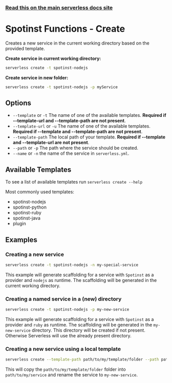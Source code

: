 <!--
title: Serverless Framework Commands - Spotinst Functions - Create
menuText: create
menuOrder: 2
description: Creates a new Service in your current working directory
layout: Doc
-->

<!-- DOCS-SITE-LINK:START automatically generated  -->
### [Read this on the main serverless docs site](https://www.serverless.com/framework/docs/providers/spotinst/cli-reference/create)
<!-- DOCS-SITE-LINK:END -->

# Spotinst Functions - Create

Creates a new service in the current working directory based on the provided template.

**Create service in current working directory:**

```bash
serverless create -t spotinst-nodejs
```

**Create service in new folder:**

```bash
serverless create -t spotinst-nodejs -p myService
```

## Options
- `--template` or `-t` The name of one of the available templates. **Required if --template-url and --template-path are not present**.
- `--template-url` or `-u` The name of one of the available templates. **Required if --template and --template-path are not present**.
- `--template-path` The local path of your template. **Required if --template and --template-url are not present**.
- `--path` or `-p` The path where the service should be created.
- `--name` or `-n` the name of the service in `serverless.yml`.

## Available Templates

To see a list of available templates run `serverless create --help`

Most commonly used templates:

- spotinst-nodejs
- spotinst-python
- spotinst-ruby
- spotinst-java
- plugin

<!--
- spotinst-java
- plugin
-->

## Examples

### Creating a new service

```bash
serverless create -t spotinst-nodejs -n my-special-service
```

This example will generate scaffolding for a service with `Spotinst` as a provider and `nodejs` as runtime. The scaffolding
will be generated in the current working directory.


### Creating a named service in a (new) directory

```bash
serverless create -t spotinst-nodejs -p my-new-service
```

This example will generate scaffolding for a service with `Spotinst` as a provider and `ruby` as runtime. The scaffolding
will be generated in the `my-new-service` directory. This directory will be created if not present. Otherwise Serverless
will use the already present directory.

### Creating a new service using a local template

```bash
serverless create --template-path path/to/my/template/folder --path path/to/my/service --name my-new-service
```

This will copy the `path/to/my/template/folder` folder into `path/to/my/service` and rename the service to `my-new-service`.
